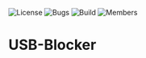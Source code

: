 ![License](https://img.shields.io/badge/license-BSD--3-blue) ![Bugs](https://img.shields.io/badge/bugs-0%20open-brightgreen) ![Build](https://img.shields.io/badge/Build-passing-brightgreen?logo=github) ![Members](https://img.shields.io/discord/750034898680807434?label=members&logo=discord&color=7289da)

# USB-Blocker

